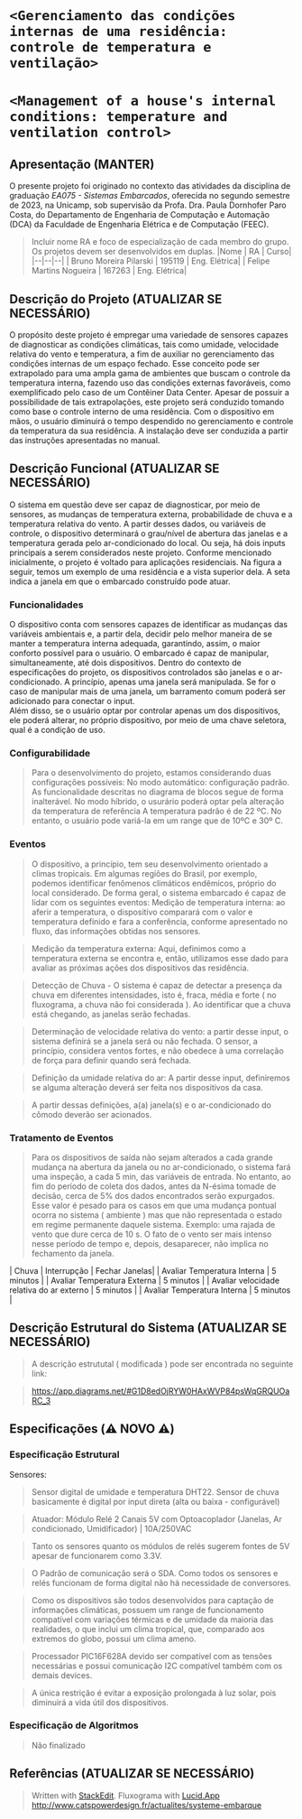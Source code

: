 # `<Gerenciamento das condições internas de uma residência: controle de temperatura e ventilação>`
# `<Management of a house's internal conditions: temperature and ventilation control>`

## Apresentação (MANTER)

O presente projeto foi originado no contexto das atividades da disciplina de graduação *EA075 - Sistemas Embarcados*, 
oferecida no segundo semestre de 2023, na Unicamp, sob supervisão da Profa. Dra. Paula Dornhofer Paro Costa, do Departamento de Engenharia de Computação e Automação (DCA) da Faculdade de Engenharia Elétrica e de Computação (FEEC).

> Incluir nome RA e foco de especialização de cada membro do grupo. Os projetos devem ser desenvolvidos em duplas.
> |Nome  | RA | Curso|
> |--|--|--|
> | Bruno Moreira Pilarski  | 195119  | Eng. Elétrica|
> | Felipe Martins Nogueira | 167263  | Eng. Elétrica|


## Descrição do Projeto (ATUALIZAR SE NECESSÁRIO)

O propósito deste projeto é empregar uma variedade de sensores capazes de diagnosticar as condições climáticas, tais como umidade, velocidade relativa do vento e temperatura, a fim de auxiliar no gerenciamento das condições internas de um espaço fechado. Esse conceito pode ser extrapolado para uma ampla gama de ambientes que buscam o controle da temperatura interna, fazendo uso das condições externas favoráveis, como exemplificado pelo caso de um Contêiner Data Center.
Apesar de possuir a possibilidade de tais extrapolações, este projeto será conduzido tomando como base o controle interno de uma residência. Com o dispositivo em mãos, o usuário diminuirá o tempo despendido no gerenciamento e controle da temperatura da sua residência. A instalação deve ser conduzida a partir das instruções apresentadas no manual.


## Descrição Funcional (ATUALIZAR SE NECESSÁRIO)

O sistema em questão deve ser capaz de diagnosticar, por meio de sensores, as mudanças de temperatura externa, probabilidade de chuva e a temperatura relativa do vento. A partir desses dados, ou variáveis de controle, o dispositivo determinará o grau/nível de abertura das janelas e a temperatura gerada pelo ar-condicionado do local. Ou seja, há dois inputs principais a serem considerados neste projeto. Conforme mencionado inicialmente, o projeto é voltado para aplicações residenciais. Na figura a seguir, temos um exemplo de uma residência e a vista superior dela. A seta indica a janela em que o embarcado construído pode atuar.  


### Funcionalidades

O dispositivo conta com sensores capazes de identificar as mudanças das variáveis ambientais e, a partir dela, decidir pelo melhor maneira de se manter a temperatura interna adequada, garantindo, assim, o maior conforto possível para o usuário.
O embarcado é capaz de manipular, simultaneamente, até dois dispositivos. Dentro do contexto de especificações do projeto, os dispositivos controlados são janelas e o ar-condicionado. A princípio, apenas uma janela será manipulada. Se for o caso de manipular mais de uma janela, um barramento comum poderá ser adicionado para conectar o input.  
Além disso, se o usuário optar por controlar apenas um dos dispositivos, ele poderá alterar, no próprio dispositivo, por meio de uma chave seletora, qual é a condição de uso.


### Configurabilidade

> Para o desenvolvimento do projeto, estamos considerando duas configurações possíveis:
No modo automático: configuração padrão. As funcionalidade descritas no diagrama de blocos segue de forma inalterável. 
No modo híbrido, o usurário poderá optar pela alteração da temperatura de referência 
A temperatura padrão é de 22 ºC. No entanto, o usuário pode  variá-la em um range que de 10ºC e 30º C. 


### Eventos

> O dispositivo, a princípio, tem seu desenvolvimento orientado a climas tropicais. Em algumas regiões do Brasil, por exemplo, podemos identificar fenômenos climáticos endêmicos, próprio do local considerado. De forma geral, o sistema embarcado é capaz de lidar com os seguintes eventos:
> Medição de temperatura interna: ao aferir a temperatura, o dispositivo comparará com o valor e temperatura definido e fara a conferência, conforme apresentado no fluxo, das informações obtidas nos sensores.
 
> Medição da temperatura externa: Aqui, definimos como a temperatura externa se encontra e, então, utilizamos esse dado para avaliar as próximas ações dos dispositivos das residência.
 
> Detecção de Chuva - O sistema é capaz de detectar a presença da chuva em diferentes intensidades, isto é, fraca, média e forte ( no fluxograma, a chuva não foi considerada ). Ao identificar que a chuva está chegando, as janelas serão fechadas.
 
> Determinação de velocidade relativa do vento: a partir desse input, o sistema definirá se a janela será ou não fechada. O sensor, a princípio, considera ventos fortes, e não obedece à uma correlação de força para definir quando será fechada.
 
> Definição da umidade relativa do ar: A partir desse input, definiremos se alguma alteração deverá ser feita nos dispositivos da casa.
 
> A partir dessas definições, a(a) janela(s) e o ar-condicionado do cômodo deverão ser acionados.


### Tratamento de Eventos

> Para os dispositivos de saída não sejam alterados a cada grande mudança na abertura da janela ou no ar-condicionado, o sistema fará uma inspeção, a cada 5 min, das variáveis de entrada. No entanto, ao fim do período de coleta dos dados, antes da N-ésima tomade de decisão, cerca de 5% dos dados encontrados serão expurgados. Esse valor é pesado para os casos em que uma mudança pontual ocorra no sistema ( ambiente ) mas que não representada o estado em regime permanente daquele sistema. Exemplo: uma rajada de vento que dure cerca de 10 s. O fato de o vento ser mais intenso nesse período de tempo e, depois, desaparecer, não implica no fechamento da janela. 

 | Chuva  | Interrupção  | Fechar Janelas|
 | Avaliar Temperatura Interna   | 5 minutos  |
 | Avaliar Temperatura Externa  | 5 minutos  |
 | Avaliar velocidade relativa do ar externo   | 5 minutos  |
 | Avaliar Temperatura Interna   | 5 minutos  |


## Descrição Estrutural do Sistema (ATUALIZAR SE NECESSÁRIO)

> A descrição estrututal ( modificada ) pode ser encontrada no seguinte link:

> https://app.diagrams.net/#G1D8edOjRYW0HAxWVP84psWqGRQUOaRC_3

## Especificações (⚠️ NOVO ⚠️)

### Especificação Estrutural

Sensores:
> Sensor digital de umidade e temperatura DHT22. 
> Sensor de chuva basicamente é digital por input direta (alta ou baixa - configurável)

> Atuador:
> Módulo Relé 2 Canais 5V com Optoacoplador (Janelas, Ar condicionado, Umidificador) | 10A/250VAC

> Tanto os sensores quanto os módulos de relés sugerem fontes de 5V apesar de funcionarem como 3.3V.

> O Padrão de comunicação será o SDA. Como todos os sensores e relés funcionam de forma digital não há 
> necessidade de conversores.

> Como os dispositivos são todos desenvolvidos para captação de informações climáticas, possuem um range
> de funcionamento compatível com variações térmicas e de umidade da maioria das realidades, o que inclui
> um clima tropical, que, comparado aos extremos do globo, possui um clima ameno.

> Processador PIC16F628A devido ser compatível com as tensões necessárias e possui comunicação I2C compatível também com os demais devices.

> A única restrição é evitar a exposição prolongada à luz solar, pois diminuirá a vida útil dos dispositivos.


### Especificação de Algoritmos 

> Não finalizado

## Referências (ATUALIZAR SE NECESSÁRIO)
> Written with [StackEdit](https://stackedit.io/).
> Fluxograma with [Lucid.App](https://lucid.app/)
> http://www.catspowerdesign.fr/actualites/systeme-embarque

